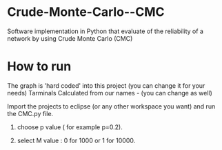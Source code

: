 # Crude-Monte-Carlo--CMC
Software implementation in Python that evaluate of the reliability of a network by using Crude Monte Carlo (CMC)


# How to run
The graph is 'hard coded' into this project (you can change it for your needs) 
Tarminals Calculated from our names - (you can change as well)

Import the projects to eclipse (or any other workspace you want) and run the CMC.py file.


1. choose p value ( for example p=0.2).

2. select M value : 0 for 1000 or 1 for 10000.

